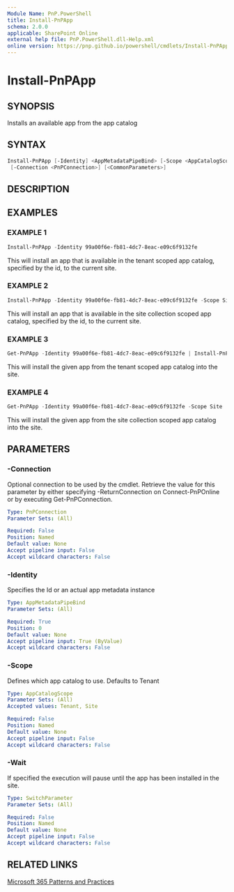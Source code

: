 ```yaml
---
Module Name: PnP.PowerShell
title: Install-PnPApp
schema: 2.0.0
applicable: SharePoint Online
external help file: PnP.PowerShell.dll-Help.xml
online version: https://pnp.github.io/powershell/cmdlets/Install-PnPApp.html
---
```

 
# Install-PnPApp

## SYNOPSIS
Installs an available app from the app catalog

## SYNTAX

```powershell
Install-PnPApp [-Identity] <AppMetadataPipeBind> [-Scope <AppCatalogScope>] [-Wait]
 [-Connection <PnPConnection>] [<CommonParameters>]
```

## DESCRIPTION

## EXAMPLES

### EXAMPLE 1
```powershell
Install-PnPApp -Identity 99a00f6e-fb81-4dc7-8eac-e09c6f9132fe
```

This will install an app that is available in the tenant scoped app catalog, specified by the id, to the current site.

### EXAMPLE 2
```powershell
Install-PnPApp -Identity 99a00f6e-fb81-4dc7-8eac-e09c6f9132fe -Scope Site
```

This will install an app that is available in the site collection scoped app catalog, specified by the id, to the current site.

### EXAMPLE 3
```powershell
Get-PnPApp -Identity 99a00f6e-fb81-4dc7-8eac-e09c6f9132fe | Install-PnPApp
```

This will install the given app from the tenant scoped app catalog into the site.

### EXAMPLE 4
```powershell
Get-PnPApp -Identity 99a00f6e-fb81-4dc7-8eac-e09c6f9132fe -Scope Site | Install-PnPApp -Scope Site
```

This will install the given app from the site collection scoped app catalog into the site.

## PARAMETERS

### -Connection
Optional connection to be used by the cmdlet. Retrieve the value for this parameter by either specifying -ReturnConnection on Connect-PnPOnline or by executing Get-PnPConnection.

```yaml
Type: PnPConnection
Parameter Sets: (All)

Required: False
Position: Named
Default value: None
Accept pipeline input: False
Accept wildcard characters: False
```

### -Identity
Specifies the Id or an actual app metadata instance

```yaml
Type: AppMetadataPipeBind
Parameter Sets: (All)

Required: True
Position: 0
Default value: None
Accept pipeline input: True (ByValue)
Accept wildcard characters: False
```

### -Scope
Defines which app catalog to use. Defaults to Tenant

```yaml
Type: AppCatalogScope
Parameter Sets: (All)
Accepted values: Tenant, Site

Required: False
Position: Named
Default value: None
Accept pipeline input: False
Accept wildcard characters: False
```

### -Wait
If specified the execution will pause until the app has been installed in the site.

```yaml
Type: SwitchParameter
Parameter Sets: (All)

Required: False
Position: Named
Default value: None
Accept pipeline input: False
Accept wildcard characters: False
```

## RELATED LINKS

[Microsoft 365 Patterns and Practices](https://aka.ms/m365pnp)

